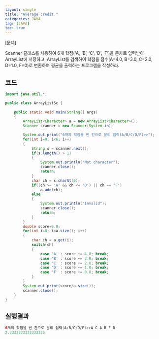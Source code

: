 ```yaml
---
layout: single
title: "Average credit."
categories: JAVA
tag: [JAVA]
toc: true
---
```


[문제] 

Scanner 클래스를 사용하여 6개 학점(‘A’, ‘B’, ‘C’, ‘D’, ‘F’)을 문자로 입력받아 ArrayList에 저장하고, ArrayList를 검색하여 학점을 점수(A=4.0, B=3.0, C=2.0, D=1.0, F=0)로 변환하여 평균을 출력하는 프로그램을 작성하라.


## 코드

```java
import java.util.*;

public class ArrayListSc {
	
	public static void main(String[] args)
	{
		ArrayList<Character> a = new ArrayList<Character>();
		Scanner scanner = new Scanner(System.in);

		System.out.print("6개의 학점을 빈 칸으로 분리 입력(A/B/C/D/F)>>");
		for(int i=0; i<6; i++)
		{
			String s = scanner.next();
			if(s.length() > 1)
			{
				System.out.println("Not character");
				scanner.close();
				return;
			}
			char ch = s.charAt(0);
			if((ch >= 'A' && ch <= 'D') || ch == 'F')
				a.add(ch);
			else
			{
				System.out.println("Invalid");
				scanner.close();
				return;
			}
		}		
		double score=0.0;
		for(int i=0; i<a.size(); i++)
		{
			char ch = a.get(i);
			switch(ch)
			{
				case 'A' : score += 4.0; break;
				case 'B' : score += 3.0; break;
				case 'C' : score += 2.0; break;
				case 'D' : score += 1.0; break;
				case 'F' : score += 0.0; break;			
			}
		}		
		System.out.print(score/a.size());
		scanner.close();
	}
}
```

## 실행결과

```java
6개의 학점을 빈 칸으로 분리 입력(A/B/C/D/F)>>A C A B F D
2.3333333333333335
```